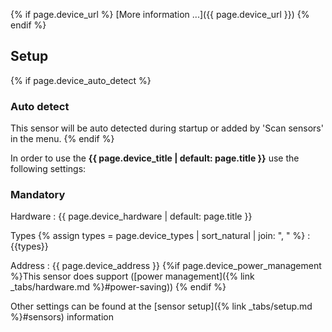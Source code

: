 {% if page.device_url %}
[More information ...]({{ page.device_url }})
{% endif %}
## Setup

{% if page.device_auto_detect %}
### Auto detect
This sensor will be auto detected during startup or added by 'Scan sensors' in the menu.
{% endif %}

In order to use the **{{ page.device_title | default: page.title }}** use the following settings:

### Mandatory

Hardware
: {{ page.device_hardware | default: page.title }}

Types
{% assign types = page.device_types | sort_natural | join: ", " %}
: {{types}}

Address
: {{ page.device_address }} {%if page.device_power_management %}This sensor does support ([power management]({% link _tabs/hardware.md %}#power-saving))
 {% endif %}

Other settings can be found at the [sensor setup]({% link _tabs/setup.md %}#sensors) information